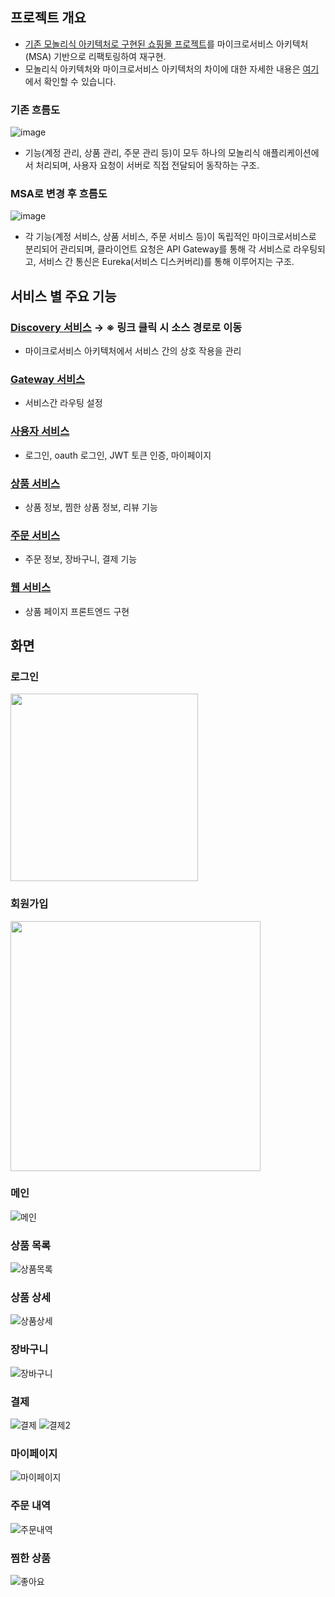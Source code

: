 
## 프로젝트 개요
- [기존 모놀리식 아키텍처로 구현된 쇼핑몰 프로젝트](https://github.com/tmdwn725/moon_shop_user)를 마이크로서비스 아키텍처(MSA) 기반으로 리팩토링하여 재구현.
- 모놀리식 아키텍처와 마이크로서비스 아키텍처의 차이에 대한 자세한 내용은 [여기](https://msj725.tistory.com/229)에서 확인할 수 있습니다.

### 기존 흐름도
![image](https://github.com/user-attachments/assets/99f1c559-6e35-4cfe-a2c5-e94f5410b3a3)
- 기능(계정 관리, 상품 관리, 주문 관리 등)이 모두 하나의 모놀리식 애플리케이션에서 처리되며, 사용자 요청이 서버로 직접 전달되어 동작하는 구조.

### MSA로 변경 후 흐름도
![image](https://github.com/user-attachments/assets/31145876-a6d6-4698-9930-dc9ecea0b504)
- 각 기능(계정 서비스, 상품 서비스, 주문 서비스 등)이 독립적인 마이크로서비스로 분리되어 관리되며, 클라이언트 요청은 API Gateway를 통해 각 서비스로 라우팅되고, 서비스 간 통신은 Eureka(서비스 디스커버리)를 통해 이루어지는 구조.


## 서비스 별 주요 기능

### [Discovery 서비스](https://github.com/sjmoon31/EurekaDiscoveryService/tree/master) → ※ 링크 클릭 시 소스 경로로 이동
- 마이크로서비스 아키텍처에서 서비스 간의 상호 작용을 관리
### [Gateway 서비스](https://github.com/sjmoon31/GatewayService/tree/master)
- 서비스간 라우팅 설정
### [사용자 서비스](https://github.com/sjmoon31/MemberService/tree/master)
- 로그인, oauth 로그인, JWT 토큰 인증, 마이페이지
### [상품 서비스](https://github.com/sjmoon31/ProductService/tree/master)
- 상품 정보, 찜한 상품 정보, 리뷰 기능
### [주문 서비스](https://github.com/sjmoon31/OrderService/tree/master)
- 주문 정보, 장바구니, 결제 기능
### [웹 서비스](https://github.com/sjmoon31/WebService/tree/master)
- 상품 페이지 프론트엔드 구현

## 화면

### 로그인
<img src="https://github.com/user-attachments/assets/17d7b4ac-c249-438f-8934-72a42ad51313" width="300">

### 회원가입
<img src="https://github.com/user-attachments/assets/ccdab4e7-a27a-4103-8d2b-7962e2ab0ed5" width="400">

### 메인
![메인](https://github.com/user-attachments/assets/640f8cd2-5407-47de-8181-b9d0715e3325)

### 상품 목록
![상품목록](https://github.com/user-attachments/assets/ea680a0f-b81f-4061-9382-d5269be145a7)

### 상품 상세
![상품상세](https://github.com/user-attachments/assets/8c1ede0d-20ea-445a-a3dc-1593fb6269ff)

### 장바구니
![장바구니](https://github.com/user-attachments/assets/d876131c-1821-4d76-9027-374a119a5f82)

### 결제
![결제](https://github.com/user-attachments/assets/66452bda-0d19-4da4-879c-33d9ab09f3dd)
![결제2](https://github.com/user-attachments/assets/216fcb72-7e3b-4853-9ef7-986ec956bc1f)

### 마이페이지
![마이페이지](https://github.com/user-attachments/assets/6bd4a6b7-6ee2-4b30-99c9-7e2c53791065)

### 주문 내역
![주문내역](https://github.com/user-attachments/assets/f7eea451-0c48-4fb9-b325-4340b47a0b61)

### 찜한 상품
![좋아요](https://github.com/user-attachments/assets/3facb333-98d6-427b-a1e8-665312ad607b)




